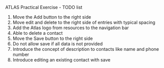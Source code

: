 ATLAS Practical Exercise - TODO list
1. Move the Add button to the right side
2. Move edit and delete to the right side of entries with typical spacing
3. Add the Atlas logo from resources to the navigation bar
4. Able to delete a contact
5. Move the Save button to the right side
6. Do not allow save if all data is not provided
7. Introduce the concept of description to contacts like name and phone number
8. Introduce editing an existing contact with save
